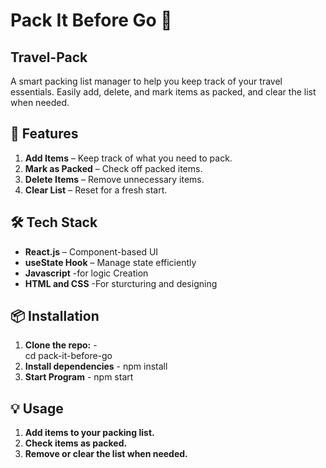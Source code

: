  # Pack It Before Go 🎒  

## Travel-Pack  
A smart packing list manager to help you keep track of your travel essentials. Easily add, delete, and mark items as packed, and clear the list when needed.  

## 🚀 Features  
1. **Add Items** – Keep track of what you need to pack.  
2. **Mark as Packed** – Check off packed items.  
3. **Delete Items** – Remove unnecessary items.  
4. **Clear List** – Reset for a fresh start.  

## 🛠 Tech Stack  
- **React.js** – Component-based UI  
- **useState Hook** – Manage state efficiently
- **Javascript** -for logic Creation
- **HTML and CSS** -For sturcturing and designing

## 📦 Installation  
1. **Clone the repo:** -   
   cd pack-it-before-go
2. **Install dependencies** - npm install
3. **Start Program** - npm start
## 💡 Usage
1. **Add items to your packing list.**
2. **Check items as packed.**
3. **Remove or clear the list when needed.**
